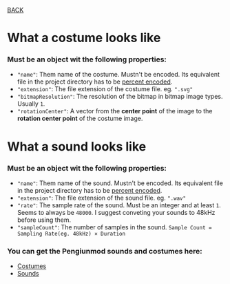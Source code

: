 [BACK](sprites.md)

# What a costume looks like
### Must be an object wit the following properties:
* `"name"`: Them name of the costume. Mustn't be encoded. Its equivalent file in the project directory has to be [percent encoded](https://en.wikipedia.org/wiki/Percent-encoding).
* `"extension"`: The file extension of the costume file. eg. `".svg"`
* `"bitmapResolution"`: The resolution of the bitmap in bitmap image types. Usually `1`.
* `"rotationCenter"`: A vector from the **center point** of the image to the **rotation center point** of the costume image.

# What a sound looks like
### Must be an object wit the following properties:
* `"name"`: Them name of the sound. Mustn't be encoded. Its equivalent file in the project directory has to be [percent encoded](https://en.wikipedia.org/wiki/Percent-encoding).
* `"extension"`: The file extension of the sound file. eg. `".wav"`
* `"rate"`: The sample rate of the sound. Must be an integer and at least `1`. Seems to always be `48000`. I suggest conveting your sounds to 48kHz before using them.
* `"sampleCount"`: The number of samples in the sound. `Sample Count = Sampling Rate(eg. 48kHz) × Duration`

### You can get the Pengiunmod sounds and costumes here:
* [Costumes](https://github.com/PenguinMod/PenguinMod-ObjectLibraries/tree/main/files/images)
* [Sounds](https://github.com/PenguinMod/PenguinMod-ObjectLibraries/tree/main/files/sounds)  